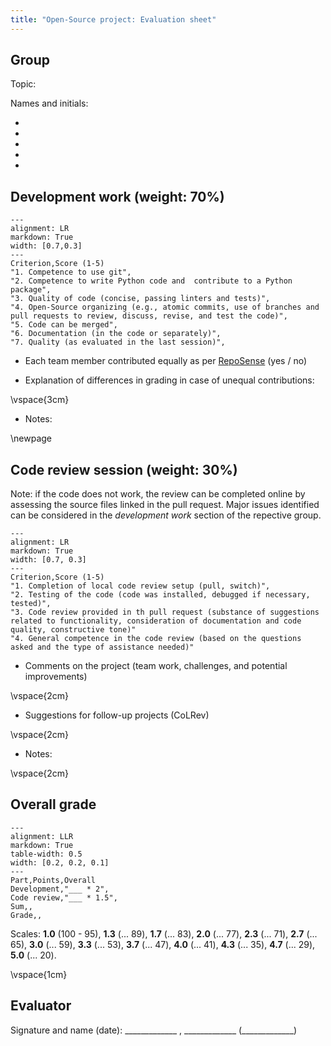 ```yaml
---
title: "Open-Source project: Evaluation sheet"
---
```


## Group

Topic:

Names and initials:

- 
- 
- 
- 
- 

## Development work (weight: 70%)

```table
---
alignment: LR
markdown: True
width: [0.7,0.3]
---
Criterion,Score (1-5)
"1. Competence to use git",
"2. Competence to write Python code and  contribute to a Python package",
"3. Quality of code (concise, passing linters and tests)",
"4. Open-Source organizing (e.g., atomic commits, use of branches and pull requests to review, discuss, revise, and test the code)",
"5. Code can be merged",
"6. Documentation (in the code or separately)",
"7. Quality (as evaluated in the last session)",
```

- Each team member contributed equally as per [RepoSense](https://github.com/reposense/RepoSense) (yes / no) 

- Explanation of differences in grading in case of unequal contributions:

\vspace{3cm}

- Notes:

\newpage

## Code review session (weight: 30%)

Note: if the code does not work, the review can be completed online by assessing the source files linked in the pull request. Major issues identified can be considered in the *development work* section of the repective group.

```table
---
alignment: LR
markdown: True
width: [0.7, 0.3]
---
Criterion,Score (1-5)
"1. Completion of local code review setup (pull, switch)",
"2. Testing of the code (code was installed, debugged if necessary, tested)",
"3. Code review provided in th pull request (substance of suggestions related to functionality, consideration of documentation and code quality, constructive tone)"
"4. General competence in the code review (based on the questions asked and the type of assistance needed)"
```

- Comments on the project (team work, challenges, and potential improvements)

\vspace{2cm}

- Suggestions for follow-up projects (CoLRev)

\vspace{2cm}

- Notes:

\vspace{2cm}


## Overall grade

```table
---
alignment: LLR
markdown: True
table-width: 0.5
width: [0.2, 0.2, 0.1]
---
Part,Points,Overall
Development,"___ * 2",
Code review,"___ * 1.5",
Sum,,
Grade,,
```

Scales: **1.0** (100 - 95), **1.3** (... 89), **1.7** (... 83), **2.0** (... 77), **2.3** (... 71), **2.7** (... 65), **3.0** (... 59), **3.3** (... 53), **3.7** (... 47), **4.0** (... 41), **4.3** (... 35), **4.7** (... 29), **5.0** (... 20).

\vspace{1cm}

## Evaluator

Signature and name (date): _____________ , _____________ (_____________)


<!-- 100 - 95   1.0          
94 - 89     1.3         
88 - 83     1.7          
82 - 77     2.0          
76 - 71     2.3          
70 - 65     2.7          
64 - 59     3.0
58 - 53     3.3
52 - 47     3.7
46 - 41     4.0
40 - 35     4.3
34 - 29     4.7
28 - 20     5.0 -->